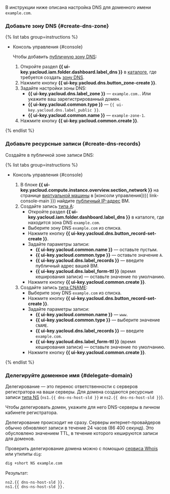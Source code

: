В инструкции ниже описана настройка DNS для доменного имени `example.com`.

### Добавьте зону DNS {#create-dns-zone}

{% list tabs group=instructions %}

- Консоль управления {#console}

   Чтобы добавить [публичную зону DNS](../../dns/concepts/dns-zone.md#public-zones):
   1. Откройте раздел **{{ ui-key.yacloud.iam.folder.dashboard.label_dns }}** в [каталоге](../../resource-manager/concepts/resources-hierarchy.md#folder), где требуется создать [зону DNS](../../dns/concepts/dns-zone.md).
   1. Нажмите кнопку **{{ ui-key.yacloud.dns.button_zone-create }}**.
   1. Задайте настройки зоны DNS:
      * **{{ ui-key.yacloud.dns.label_zone }}** — `example.com.`. Или укажите ваш зарегистрированный домен.
      * **{{ ui-key.yacloud.common.type }}** — `{{ ui-key.yacloud.dns.label_public }}`.
      * **{{ ui-key.yacloud.common.name }}** — `example-zone-1`.
   1. Нажмите кнопку **{{ ui-key.yacloud.common.create }}**.

{% endlist %}

### Добавьте ресурсные записи {#create-dns-records}

Создайте в публичной зоне записи DNS:

{% list tabs group=instructions %}

- Консоль управления {#console}

   1. В блоке **{{ ui-key.yacloud.compute.instance.overview.section_network }}** на странице [виртуальной машины](../../compute/concepts/vm.md) в [консоли управления]({{ link-console-main }}) найдите [публичный IP-адрес](../../vpc/concepts/address.md#public-addresses) ВМ.
   1. Создайте запись [типа А](../../dns/concepts/resource-record.md#a):
      * Откройте раздел **{{ ui-key.yacloud.iam.folder.dashboard.label_dns }}** в каталоге, где находится зона DNS `example.com`.
      * Выберите зону DNS `example.com` из списка.
      * Нажмите кнопку **{{ ui-key.yacloud.dns.button_record-set-create }}**.
      * Задайте параметры записи:
         * **{{ ui-key.yacloud.common.name }}** — оставьте пустым.
         * **{{ ui-key.yacloud.common.type }}** — оставьте значение `А`.
         * **{{ ui-key.yacloud.dns.label_records }}** — введите публичный адрес вашей ВМ.
         * **{{ ui-key.yacloud.dns.label_form-ttl }}** (время кеширования записи) — оставьте значение по умолчанию.
      * Нажмите кнопку **{{ ui-key.yacloud.common.create }}**.
   1. Создайте запись [типа CNAME](../../dns/concepts/resource-record.md#cname):
      * Выберите зону DNS `example.com` из списка.
      * Нажмите кнопку **{{ ui-key.yacloud.dns.button_record-set-create }}**.
      * Задайте параметры записи:
         * **{{ ui-key.yacloud.common.name }}** — `www`.
         * **{{ ui-key.yacloud.common.type }}** — выберите значение `CNAME`.
         * **{{ ui-key.yacloud.dns.label_records }}** — введите `example.com`.
         * **{{ ui-key.yacloud.dns.label_form-ttl }}** (время кеширования записи) — оставьте значение по умолчанию.
      * Нажмите кнопку **{{ ui-key.yacloud.common.create }}**.

{% endlist %}

### Делегируйте доменное имя {#delegate-domain}

Делегирование — это перенос ответственности с серверов регистратора на ваши серверы. Для домена создаются ресурсные записи [типа NS](../../dns/concepts/resource-record.md#ns) (`ns1.{{ dns-ns-host-sld }}` и `ns2.{{ dns-ns-host-sld }}`).

Чтобы делегировать домен, укажите для него DNS-серверы в личном кабинете регистратора.

Делегирование происходит не сразу. Серверы интернет-провайдеров обычно обновляют записи в течение 24 часов (86 400 секунд). Это обусловлено значением TTL, в течение которого кешируются записи для доменов.

Проверить делегирование домена можно с помощью [сервиса Whois](https://www.reg.ru/whois/check_site) или утилиты `dig`:

```bash
dig +short NS example.com
```

Результат:

```text
ns2.{{ dns-ns-host-sld }}.
ns1.{{ dns-ns-host-sld }}.
```